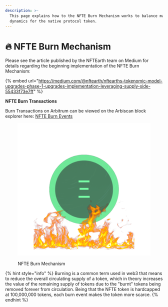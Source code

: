 ```yaml
---
description: >-
  This page explains how to the NFTE Burn Mechanism works to balance market
  dynamics for the native protocol token.
---
```


# 🔥 NFTE Burn Mechanism

Please see the article published by the NFTEarth team on Medium for details regarding the beginning implementation of the NFTE Burn Mechanism:

{% embed url="https://medium.com/@nftearth/nftearths-tokenomic-model-upgrades-phase-1-upgrades-implementation-leveraging-supply-side-55433f73e7ff" %}

**NFTE Burn Transactions**

Burn Transactions on Arbitrum can be viewed on the Arbiscan block explorer here: [NFTE Burn Events](https://arbiscan.io/token/0x51b902f19a56f0c8e409a34a215ad2673edf3284?a=0x000000000000000000000000000000000000dEaD)&#x20;

<figure><img src="../.gitbook/assets/Burn.png" alt=""><figcaption><p>NFTE Burn Mechanism</p></figcaption></figure>

{% hint style="info" %}
Burning is a common term used in web3 that means to reduce the overall circulating supply of a token, which in theory increases the value of the remaining supply of tokens due to the "burnt" tokens being removed forever from circulation. Being that the NFTE token is hardcapped at 100,000,000 tokens, each burn event makes the token more scarce.
{% endhint %}
